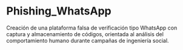 # Phishing_WhatsApp
Creación de una plataforma falsa de verificación tipo WhatsApp con captura y almacenamiento de códigos, orientada al análisis del comportamiento humano durante campañas de ingeniería social.
